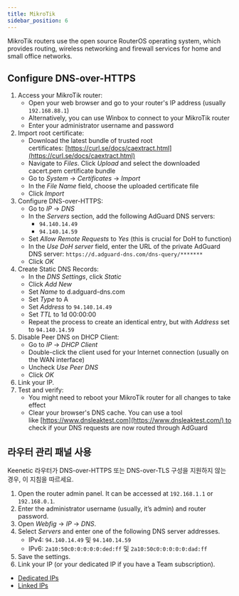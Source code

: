 ```yaml
---
title: MikroTik
sidebar_position: 6
---
```


MikroTik routers use the open source RouterOS operating system, which provides routing, wireless networking and firewall services for home and small office networks.

## Configure DNS-over-HTTPS

1. Access your MikroTik router:
   - Open your web browser and go to your router's IP address (usually `192.168.88.1`)
   - Alternatively, you can use Winbox to connect to your MikroTik router
   - Enter your administrator username and password
2. Import root certificate:
   - Download the latest bundle of trusted root certificates: [https://curl.se/docs/caextract.html](https://curl.se/docs/caextract.html)
   - Navigate to _Files_. Click _Upload_ and select the downloaded cacert.pem certificate bundle
   - Go to _System_ → _Certificates_ → _Import_
   - In the _File Name_ field, choose the uploaded certificate file
   - Click _Import_
3. Configure DNS-over-HTTPS:
   - Go to _IP_ → _DNS_
   - In the _Servers_ section, add the following AdGuard DNS servers:
     - `94.140.14.49`
     - `94.140.14.59`
   - Set _Allow Remote Requests_ to _Yes_ (this is crucial for DoH to function)
   - In the _Use DoH server_ field, enter the URL of the private AdGuard DNS server: `https://d.adguard-dns.com/dns-query/*******`
   - Click _OK_
4. Create Static DNS Records:
   - In the _DNS Settings_, click _Static_
   - Click _Add New_
   - Set _Name_ to d.adguard-dns.com
   - Set _Type_ to A
   - Set _Address_ to `94.140.14.49`
   - Set _TTL_ to 1d 00:00:00
   - Repeat the process to create an identical entry, but with _Address_ set to `94.140.14.59`
5. Disable Peer DNS on DHCP Client:
   - Go to _IP_ → _DHCP Client_
   - Double-click the client used for your Internet connection (usually on the WAN interface)
   - Uncheck _Use Peer DNS_
   - Click _OK_
6. Link your IP.
7. Test and verify:
   - You might need to reboot your MikroTik router for all changes to take effect
   - Clear your browser's DNS cache. You can use a tool like [https://www.dnsleaktest.com](https://www.dnsleaktest.com/) to check if your DNS requests are now routed through AdGuard

## 라우터 관리 패널 사용

Keenetic 라우터가 DNS-over-HTTPS 또는 DNS-over-TLS 구성을 지원하지 않는 경우, 이 지침을 따르세요.

1. Open the router admin panel. It can be accessed at `192.168.1.1` or `192.168.0.1`.
2. Enter the administrator username (usually, it’s admin) and router password.
3. Open _Webfig_ → _IP_ → _DNS_.
4. Select _Servers_ and enter one of the following DNS server addresses.
   - IPv4: `94.140.14.49` 및 `94.140.14.59`
   - IPv6: `2a10:50c0:0:0:0:0:ded:ff` 및 `2a10:50c0:0:0:0:0:dad:ff`
5. Save the settings.
6. Link your IP (or your dedicated IP if you have a Team subscription).

- [Dedicated IPs](/private-dns/connect-devices/other-options/dedicated-ip.md)
- [Linked IPs](/private-dns/connect-devices/other-options/linked-ip.md)
